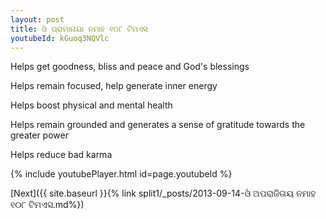 ```yaml
---
layout: post
title: ଓଁ ପ୍ରାମାନାଯା ନମାହ ୧୦୮ ଟିମଏସ
youtubeId: kGuoq3NQVlc
---
```

 
 
Helps get goodness, bliss and peace and God's blessings
 
Helps remain focused, help generate inner energy 
 
Helps boost physical and mental health 
 
Helps remain grounded and generates a sense of gratitude towards the greater power 
 
Helps reduce bad karma
 
 
 
 


{% include youtubePlayer.html id=page.youtubeId %}
 
[Next]({{ site.baseurl }}{% link  split1/_posts/2013-09-14-ଓଁ ଅପରାଜିତାୟ ନମାହ ୧୦୮ ଟିମଏସ.md%})
 
